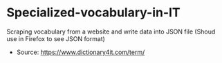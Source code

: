 # Specialized-vocabulary-in-IT
Scraping vocabulary from a website and write data into JSON file (Shoud use in Firefox to see JSON format)

- Source: https://www.dictionary4it.com/term/
